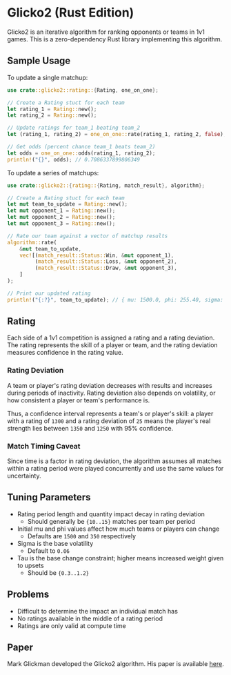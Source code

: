 # Glicko2 (Rust Edition)

Glicko2 is an iterative algorithm for ranking opponents or teams in 1v1 games. This is a zero-dependency Rust library implementing this algorithm.

## Sample Usage

To update a single matchup:

```rust
use crate::glicko2::rating::{Rating, one_on_one};

// Create a Rating stuct for each team
let rating_1 = Rating::new();
let rating_2 = Rating::new();

// Update ratings for team_1 beating team_2
let (rating_1, rating_2) = one_on_one::rate(rating_1, rating_2, false);

// Get odds (percent chance team_1 beats team_2)
let odds = one_on_one::odds(rating_1, rating_2);
println!("{}", odds); // 0.7086337899806349
```

To update a series of matchups:

```rust
use crate::glicko2::{rating::{Rating, match_result}, algorithm};

// Create a Rating stuct for each team
let mut team_to_update = Rating::new();
let mut opponent_1 = Rating::new();
let mut opponent_2 = Rating::new();
let mut opponent_3 = Rating::new();

// Rate our team against a vector of matchup results
algorithm::rate(
    &mut team_to_update,
    vec![(match_result::Status::Win, &mut opponent_1),
         (match_result::Status::Loss, &mut opponent_2),
         (match_result::Status::Draw, &mut opponent_3),
    ]
);

// Print our updated rating
println!("{:?}", team_to_update); // { mu: 1500.0, phi: 255.40, sigma: 0.0059, is_scaled: false }
```

## Rating

Each side of a 1v1 competition is assigned a rating and a rating deviation. The rating represents the skill of a player or team, and the rating deviation measures confidence in the rating value.

### Rating Deviation

A team or player's rating deviation decreases with results and increases during periods of inactivity. Rating deviation also depends on volatility, or how consistent a player or team's performance is.

Thus, a confidence interval represents a team's or player's skill: a player with a rating of `1300` and a rating deviation of `25` means the player's real strength lies between `1350` and `1250` with 95% confidence.

### Match Timing Caveat

Since time is a factor in rating deviation, the algorithm assumes all matches within a rating period were played concurrently and use the same values for uncertainty.

## Tuning Parameters

- Rating period length and quantity impact decay in rating deviation
  - Should generally be `{10..15}` matches per team per period
- Initial mu and phi values affect how much teams or players can change
  - Defaults are `1500` and `350` respectively
- Sigma is the base volatility
  - Default to `0.06`
- Tau is the base change constraint; higher means increased weight given to upsets
  - Should be `{0.3..1.2}`

## Problems

- Difficult to determine the impact an individual match has
- No ratings available in the middle of a rating period
- Ratings are only valid at compute time

## Paper

Mark Glickman developed the Glicko2 algorithm. His paper is available [here](http://www.glicko.net/glicko/glicko2.pdf).
